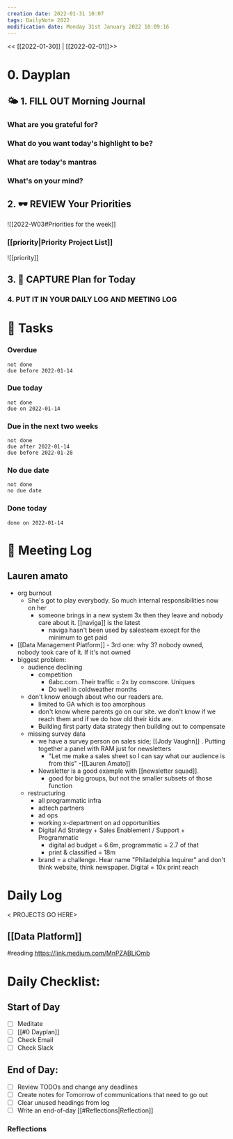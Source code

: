 ```yaml
---
creation date: 2022-01-31 10:07
tags: DailyNote 2022
modification date: Monday 31st January 2022 10:09:16
---
```


<< [[2022-01-30]] | [[2022-02-01]]>>

# 0. Dayplan
## 🌤 1. **FILL OUT** Morning Journal
### What are you grateful for?
### What do you want today's highlight to be?
### What are today's mantras
### What's on your mind?
## 2. 🕶 **REVIEW** Your Priorities
![[2022-W03#Priorities for the week]]
### [[priority|Priority Project List]] 
![[priority]]
## 3. 📆 **CAPTURE** Plan for Today
### 4. PUT IT IN YOUR DAILY LOG AND MEETING LOG
# 📝 Tasks
### Overdue
```tasks
not done
due before 2022-01-14
```
### Due today
```tasks
not done
due on 2022-01-14
```
### Due in the next two weeks
```tasks
not done
due after 2022-01-14
due before 2022-01-28
```
### No due date
```tasks
not done
no due date
```
### Done today
```tasks
done on 2022-01-14
```
# 📰 Meeting Log
## Lauren amato
- org burnout
	- She's got to play everybody. So much internal responsibilities now on her
		- someone brings in a new system 3x then they leave and nobody care about it. [[naviga]] is the latest
			- naviga hasn't been used by salesteam except for the minimum to get paid
- [[Data Management Platform]] - 3rd one: why 3? nobody owned, nobody took care of it. If it's not owned
- biggest problem:
	- audience declining
		- competition
			- 6abc.com. Their traffic = 2x by comscore. Uniques
			- Do well in coldweather months
	- don't know enough about who our readers are.
		- limited to GA which is too amorphous
		- don't know where parents go on our site. we don't know if we reach them and if we do how old their kids are.
		- Building first party data strategy then building out to compensate
	- missing survey data
		- we have a survey person on sales side; [[Jody Vaughn]] . Putting together a panel with RAM just for newsletters
			- "Let me make a sales sheet so I can say what our audience is from this" -[[Lauren Amato]]
		- Newsletter is a good example with [[newsletter squad]].
			- good for big groups, but not the smaller subsets of those function
	- restructuring
		- all programmatic infra
		- adtech partners
		- ad ops
		- working x-department on ad opportunities
		- Digital Ad Strategy + Sales Enablement / Support + Programmatic
			- digital ad budget = 6.6m, programmatic = 2.7 of that
			- print & classified = 18m
		- brand = a challenge. Hear name "Philadelphia Inquirer" and don't think website, think newspaper. Digital = 10x print reach
# Daily Log
< PROJECTS GO HERE>
## [[Data Platform]]
#reading https://link.medium.com/MnPZABLiOmb
# Daily Checklist:
## Start of Day
- [ ] Meditate
- [ ] [[#0 Dayplan]]
- [ ] Check Email
- [ ] Check Slack
## End of Day:
- [ ] Review TODOs and change any deadlines
- [ ] Create notes for Tomorrow of communications that need to go out
- [ ] Clear unused headings from log
- [ ] Write an end-of-day [[#Reflections|Reflection]]
### Reflections